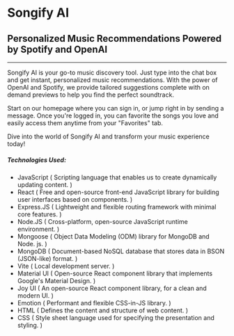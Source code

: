 # Songify AI
## Personalized Music Recommendations Powered by Spotify and OpenAI
---
Songify AI is your go-to music discovery tool. Just type into the chat box and get instant, personalized music recommendations. With the power of OpenAI and Spotify, we provide tailored suggestions complete with on demand previews to help you find the perfect soundtrack.

Start on our homepage where you can sign in, or jump right in by sending a message. Once you're logged in, you can favorite the songs you love and easily access them anytime from your "Favorites" tab.

Dive into the world of Songify AI and transform your music experience today!

##### Technologies Used:
- JavaScript ( Scripting language that enables us to create dynamically updating content. )
- React ( Free and open-source front-end JavaScript library for building user interfaces based on components. )
- Express.JS ( Lightweight and flexible routing framework with minimal core features. )
- Node.JS ( Cross-platform, open-source JavaScript runtime environment. )
- Mongoose ( Object Data Modeling (ODM) library for MongoDB and Node. js. )
- MongoDB ( Document-based NoSQL database that stores data in BSON (JSON-like) format. )
- Vite ( Local development server. )
- Material UI ( Open-source React component library that implements Google's Material Design. )
- Joy UI ( An open-source React component library, for a clean and modern UI. )
- Emotion ( Performant and flexible CSS-in-JS library. )
- HTML ( Defines the content and structure of web content. )
- CSS ( Style sheet language used for specifying the presentation and styling. )
